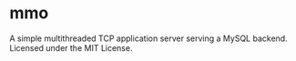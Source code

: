 # mmo
A simple multithreaded TCP application server serving a MySQL backend.
Licensed under the MIT License. 

